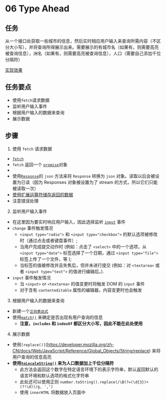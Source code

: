 # 06 Type Ahead

## 任务

从一个接口处获取一些城市的信息，然后实时相应用户输入来查询所需内容（不区分大小写），并将查询所得展示出来。需要展示的有城市名（如果有，则需要高亮被查询信息），洲名（如果有，则需要高亮被查询信息），人口（需要自己添加千位分隔符）

[实现效果](https://miaolegemie.github.io/Javascript30/06%20-%20Type%20Ahead/)

## 任务要点

- 使用`fetch`请求数据
- 监听用户输入事件
- 根据用户输入的数据来查询
- 展示数据

## 步骤

1. 使用 `fetch` 请求数据
  - [`fetch`](https://developer.mozilla.org/zh-CN/docs/Web/API/Fetch_API)
  - `fetch` 返回一个 [`promise`](https://developer.mozilla.org/zh-CN/docs/Web/JavaScript/Reference/Global_Objects/Promise)对象
  -
  - 使用[`Response`](https://developer.mozilla.org/zh-CN/docs/Web/API/Response)的 `json` 方法来将 `Response` 转换为 `json` 对象。读取以后会被设置为已读（因为 Responses 对象被设置为了 stream 的方式，所以它们只能被读取一次）
  - [使用扩展运算符储存返回的数据](https://developer.mozilla.org/zh-CN/docs/Web/JavaScript/Reference/Operators/Spread_operator#%E6%9B%B4%E5%A5%BD%E7%9A%84_push_%E6%96%B9%E6%B3%95)
  - 注意错误处理
2. 监听用户输入事件
  - 在这里因为要实时响应用户输入，因此选择监听 [`input`](https://developer.mozilla.org/zh-CN/docs/Web/Events/input) 事件
  - `change` 事件触发情况
    - `<input type="radio">` 和 `<input type="checkbox">` 的默认选项被修改时（通过点击或者键盘事件）;
    - 当用户完成提交动作时 (例如：点击了 `<select>` 中的一个选项，从 `<input type="date">` 标签选择了一个日期，通过 `<input type="file">` 标签上传了一个文件，等 );
    - 当标签的值被修改并且失焦后，但并未进行提交 (例如：对 `<textarea>` 或者 `<input type="text">` 的值进行编辑后。).
  - `input` 事件触发情况
    - 当 `<input>` or `<textarea>` 的值变更时将触发 DOM 的 `input` 事件
    - 对于含有 `contenteditable` 属性的编辑器，内容变更时也会触发
3. 根据用户输入的数据来查询
  - 新建一个[`正则表达式`](https://developer.mozilla.org/zh-CN/docs/Web/JavaScript/Guide/Regular_Expressions)
  - 使用[`match()`](https://developer.mozilla.org/zh-CN/docs/Web/JavaScript/Reference/Global_Objects/String/match) 来确定是否出现有用户查询的信息
    - **注意，`includes` 和 `indexOf` 都区分大小写，因此不能在此处使用**
4. 展示数据
  - 使用`[replace()]`(https://developer.mozilla.org/zh-CN/docs/Web/JavaScript/Reference/Global_Objects/String/replace) 来将用户查询的信息高亮
  - **使用[`toLocaleString()`](https://developer.mozilla.org/zh-CN/docs/Web/JavaScript/Reference/Global_Objects/Number/toLocaleString) 来为人口数据加上千位分隔符**
    - 此方法会返回这个数字在特定语言环境下的表示字符串，默认返回默认的语言环境和默认选项的格式化字符串
    - 此处还可以使用正则 `number.toString().replace(/\B(?=(\d{3})+(?!\d))/g, ',')`
    - 使用 `innerHTML` 将数据放入页面中
